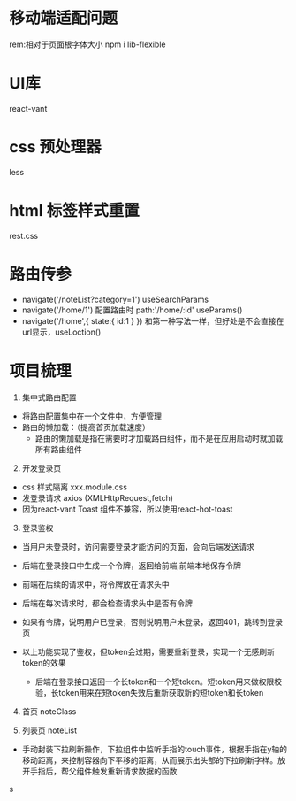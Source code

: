 # 移动端适配问题
rem:相对于页面根字体大小
npm i lib-flexible

# UI库
react-vant

# css 预处理器
less

# html 标签样式重置
rest.css

# 路由传参
- navigate('/noteList?category=1')  useSearchParams
- navigate('/home/1')  配置路由时 path:'/home/:id'  useParams()
- navigate('/home',{
  state:{
    id:1
  }
})
和第一种写法一样，但好处是不会直接在url显示，useLoction()
# 项目梳理
1. 集中式路由配置
- 将路由配置集中在一个文件中，方便管理
- 路由的懒加载：（提高首页加载速度）
  - 路由的懒加载是指在需要时才加载路由组件，而不是在应用启动时就加载所有路由组件


2. 开发登录页
- css 样式隔离 xxx.module.css 
- 发登录请求 axios (XMLHttpRequest,fetch)
- 因为react-vant Toast 组件不兼容，所以使用react-hot-toast

3. 登录鉴权 
- 当用户未登录时，访问需要登录才能访问的页面，会向后端发送请求
- 后端在登录接口中生成一个令牌，返回给前端,前端本地保存令牌
- 前端在后续的请求中，将令牌放在请求头中
- 后端在每次请求时，都会检查请求头中是否有令牌
- 如果有令牌，说明用户已登录，否则说明用户未登录，返回401，跳转到登录页

- 以上功能实现了鉴权，但token会过期，需要重新登录，实现一个无感刷新token的效果
  - 后端在登录接口返回一个长token和一个短token。短token用来做权限校验，长token用来在短token失效后重新获取新的短token和长token

4. 首页 noteClass

5. 列表页 noteList
- 手动封装下拉刷新操作，下拉组件中监听手指的touch事件，根据手指在y轴的移动距离，来控制容器向下平移的距离，从而展示出头部的下拉刷新字样。放开手指后，帮父组件触发重新请求数据的函数

s

